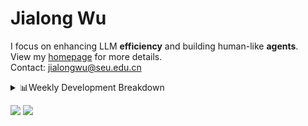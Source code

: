 #  Jialong Wu

I focus on enhancing LLM **efficiency** and building human-like **agents**.<br>
View my [homepage](https://callanwu.github.io/) for more details. <br>
Contact: jialongwu@seu.edu.cn

<details><summary>📊Weekly Development Breakdown</summary>

<!--START_SECTION:waka-->

```txt
From: 26 January 2025 - To: 02 February 2025

Total Time: 13 hrs

Python     7 hrs 36 mins   ██████████████▓░░░░░░░░░░   58.49 %
Bash       3 hrs 25 mins   ██████▓░░░░░░░░░░░░░░░░░░   26.31 %
Text       50 mins         █▓░░░░░░░░░░░░░░░░░░░░░░░   06.43 %
Other      37 mins         █▒░░░░░░░░░░░░░░░░░░░░░░░   04.80 %
Markdown   25 mins         ▓░░░░░░░░░░░░░░░░░░░░░░░░   03.33 %
```

<!--END_SECTION:waka-->

[![wakatime](https://wakatime.com/badge/user/c6720b29-9431-4a60-bc9d-e1fb2b6bd65f.svg)](https://wakatime.com/@c6720b29-9431-4a60-bc9d-e1fb2b6bd65f)
</details>

[![](https://img.shields.io/badge/Google%20Scholar-4385FE.svg?&color=d6d6d6&style=flat-square&logo=google-scholar)](https://scholar.google.com/citations?user=6eg2m4YAAAAJ)
![](https://komarev.com/ghpvc/?username=callanwu)
